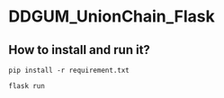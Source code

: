 # DDGUM_UnionChain_Flask

## How to install and run it?

`pip install -r requirement.txt`

`flask run`